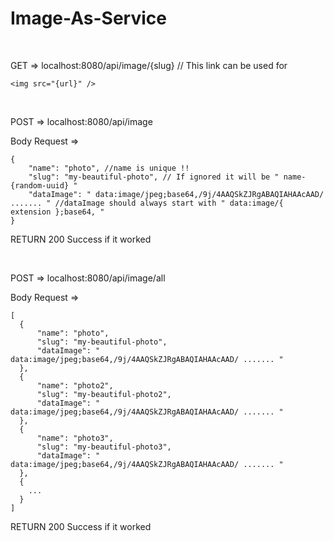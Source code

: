 # Image-As-Service


<br>

GET => localhost:8080/api/image/{slug} // This link can be used  for 
```
<img src="{url}" />
```

<br>

POST => localhost:8080/api/image

Body Request =>
```
{
    "name": "photo", //name is unique !!
    "slug": "my-beautiful-photo", // If ignored it will be " name-{random-uuid} "
    "dataImage": " data:image/jpeg;base64,/9j/4AAQSkZJRgABAQIAHAAcAAD/ ....... " //dataImage should always start with " data:image/{ extension };base64, "
}

```

RETURN 
  200 Success if it worked


<br>

POST => localhost:8080/api/image/all

Body Request =>
```
[
  {
      "name": "photo", 
      "slug": "my-beautiful-photo", 
      "dataImage": " data:image/jpeg;base64,/9j/4AAQSkZJRgABAQIAHAAcAAD/ ....... "
  },
  {
      "name": "photo2", 
      "slug": "my-beautiful-photo2", 
      "dataImage": " data:image/jpeg;base64,/9j/4AAQSkZJRgABAQIAHAAcAAD/ ....... "
  },
  {
      "name": "photo3", 
      "slug": "my-beautiful-photo3", 
      "dataImage": " data:image/jpeg;base64,/9j/4AAQSkZJRgABAQIAHAAcAAD/ ....... "
  },
  {
    ...
  }
]
```

RETURN 
  200 Success if it worked

<br>

